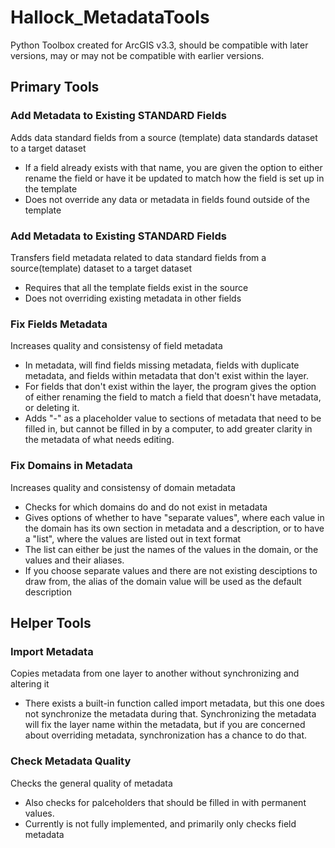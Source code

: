 # Hallock_MetadataTools
Python Toolbox created for ArcGIS v3.3, should be compatible with later versions, may or may not be compatible with earlier versions.

## Primary Tools
### Add Metadata to Existing STANDARD Fields
Adds data standard fields from a source (template) data standards dataset to a target dataset
- If a field already exists with that name, you are given the option to either rename the field or have it be updated to match how the field is set up in the template
- Does not override any data or metadata in fields found outside of the template
### Add Metadata to Existing STANDARD Fields
Transfers field metadata related to data standard fields from a source(template) dataset to a target dataset
- Requires that all the template fields exist in the source 
- Does not overriding existing metadata in other fields

### Fix Fields Metadata
Increases quality and consistensy of field metadata
- In metadata, will find fields missing metadata, fields with duplicate metadata, and fields within metadata that don't exist within the layer.
- For fields that don't exist within the layer, the program gives the option of either renaming the field to match a field that doesn't have metadata, or deleting it.
- Adds "-" as a placeholder value to sections of metadata that need to be filled in, but cannot be filled in by a computer, to add greater clarity in the metadata of what needs editing.

### Fix Domains in Metadata
Increases quality and consistensy of domain metadata
- Checks for which domains do and do not exist in metadata
- Gives options of whether to have "separate values", where each value in the domain has its own section in metadata and a description, or to have a "list", where the values are listed out in text format
- The list can either be just the names of the values in the domain, or the values and their aliases.
- If you choose separate values and there are not existing desciptions to draw from, the alias of the domain value will be used as the default description

## Helper Tools
### Import Metadata
Copies metadata from one layer to another without synchronizing and altering it
- There exists a built-in function called import metadata, but this one does not synchronize the metadata during that. Synchronizing the metadata will fix the layer name within the metadata, but if you are concerned about overriding metadata, synchronization has a chance to do that.
### Check Metadata Quality
Checks the general quality of metadata
- Also checks for palceholders that should be filled in with permanent values.
- Currently is not fully implemented, and primarily only checks field metadata
